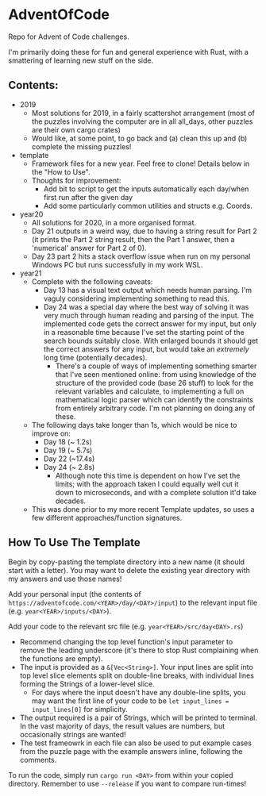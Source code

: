 # AdventOfCode

Repo for Advent of Code challenges.

I'm primarily doing these for fun and general experience with Rust, with a smattering of learning new stuff on the side.

## Contents:
- 2019
  - Most solutions for 2019, in a fairly scattershot arrangement (most of the puzzles involving the computer are in all all_days, other puzzles are their own cargo crates)
  - Would like, at some point, to go back and (a) clean this up and (b) complete the missing puzzles!
- template
  - Framework files for a new year.  Feel free to clone!  Details below in the "How to Use".
  - Thoughts for improvement:
    - Add bit to script to get the inputs automatically each day/when first run after the given day
    - Add some particularly common utilities and structs e.g. Coords.
- year20
  - All solutions for 2020, in a more organised format.
  - Day 21 outputs in a weird way, due to having a string result for Part 2 (it prints the Part 2 string result, then the Part 1 answer, then a 'numerical' answer for Part 2 of 0).
  - Day 23 part 2 hits a stack overflow issue when run on my personal Windows PC but runs successfully in my work WSL.
- year21
  - Complete with the following caveats:
    - Day 13 has a visual text output which needs human parsing. I'm vaguly considering implementing something to read this.
    - Day 24 was a special day where the best way of solving it was very much through human reading and parsing of the input. The implemented code gets the correct answer for my input, but only in a reasonable time because I've set the starting point of the search bounds suitably close. With enlarged bounds it should get the correct answers for any input, but would take an *extremely* long time (potentially decades).
      - There's a couple of ways of implementing something smarter that I've seen mentioned online: from using knowledge of the structure of the provided code (base 26 stuff) to look for the relevant variables and calculate, to implementing a full on mathematical logic parser which can identify the constraints from entirely arbitrary code.  I'm not planning on doing any of these.
  - The following days take longer than 1s, which would be nice to improve on:
    - Day 18 (~ 1.2s)
    - Day 19 (~ 5.7s)
    - Day 22 (~17.4s)
    - Day 24 (~ 2.8s)
      - Although note this time is dependent on how I've set the limits; with the approach taken I could equally well cut it down to microseconds, and with a complete solution it'd take decades.
  - This was done prior to my more recent Template updates, so uses a few different approaches/function signatures.

## How To Use The Template
Begin by copy-pasting the template directory into a new name (it should start with a letter).  You may want to delete the existing year directory with my answers and use those names!

Add your personal input (the contents of `https://adventofcode.com/<YEAR>/day/<DAY>/input`) to the relevant input file (e.g. `year<YEAR>/inputs/<DAY>`).

Add your code to the relevant src file (e.g. `year<YEAR>/src/day<DAY>.rs`)
- Recommend changing the top level function's input parameter to remove the leading underscore (it's there to stop Rust complaining when the functions are empty).
- The input is provided as a `&[Vec<String>]`. Your input lines are split into top level slice elements split on double-line breaks, with individual lines forming the Strings of a lower-level slice.
  - For days where the input doesn't have any double-line splits, you may want the first line of your code to be `let input_lines = input_lines[0]` for simplicity.
- The output required is a pair of Strings, which will be printed to terminal. In the vast majority of days, the result values are numbers, but occasionally strings are wanted!
- The test frameowrk in each file can also be used to put example cases from the puzzle page with the example answers inline, following the comments.

To run the code, simply run `cargo run <DAY>` from within your copied directory. Remember to use `--release` if you want to compare run-times!
